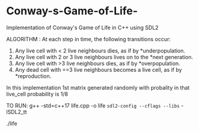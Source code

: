# Conway-s-Game-of-Life-
Implementation of Conway's Game of Life in C++ using SDL2

ALGORITHM : 
At each step in time, the following transitions occur:

1. Any live cell with < 2 live neighbours dies, as if by *underpopulation.
2. Any live cell with 2 or 3 live neighbours lives on to the *next generation.
3. Any live cell with >3 live neighbours dies, as if by *overpopulation.
4. Any dead cell with ==3 live neighbours becomes a live cell, as if by *reproduction.

In this implementation 
1st matrix generated randomly with probality in that live_cell probability is 1/8 

TO RUN:
g++ -std=c++17 life.cpp -o life `sdl2-config --cflags --libs` -lSDL2_tt 

./life
